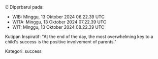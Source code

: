 ⏰ Diperbarui pada:
- WIB: Minggu, 13 Oktober 2024 06.22.39 UTC
- WITA: Minggu, 13 Oktober 2024 07.22.39 UTC
- WIT: Minggu, 13 Oktober 2024 08.22.39 UTC

Kutipan Inspiratif:
"At the end of the day, the most overwhelming key to a child's success is the positive involvement of parents."


Kategori: success

